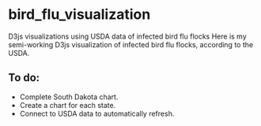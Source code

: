 # bird_flu_visualization
D3js visualizations using USDA data of infected bird flu flocks
Here is my semi-working D3js visualization of infected bird flu flocks, according to the USDA. 
## To do:
* Complete South Dakota chart.
* Create a chart for each state.
* Connect to USDA data to automatically refresh.
  
